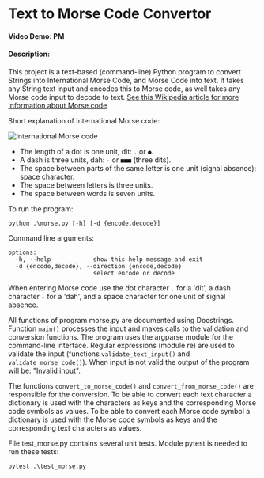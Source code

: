 # Text to Morse Code Convertor
#### Video Demo:  PM <URL HERE>
#### Description:
This project is a text-based (command-line) Python program to convert Strings into International Morse Code, and Morse Code into text. 
It takes any String text input and encodes this to Morse code, as well takes any Morse code input to decode to text.
[See this Wikipedia article for more information about Morse code](https://en.wikipedia.org/wiki/Morse_code)

Short explanation of International Morse code:

![International Morse code](https://upload.wikimedia.org/wikipedia/commons/thumb/b/b5/International_Morse_Code.svg/390px-International_Morse_Code.svg.png)

+ The length of a dot is one unit, dit: `.` or `●`. 
+ A dash is three units, dah: `-` or `■■■` (three dits). 
+ The space between parts of the same letter is one unit (signal absence): space character. 
+ The space between letters is three units.
+ The space between words is seven units.

To run the program:
```
python .\morse.py [-h] [-d {encode,decode}]
```

Command line arguments:
```
options:
  -h, --help            show this help message and exit
  -d {encode,decode}, --direction {encode,decode}
                        select encode or decode
```

When entering Morse code use the dot character `.` for a 'dit', a dash character `-` for a 'dah', and a space character for one unit of signal absence.

All functions of program morse.py are documented using Docstrings.
Function `main()` processes the input and makes calls to the validation and conversion functions.
The program uses the argparse module for the command-line interface.
Regular expressions (module re) are used to validate the input (functions `validate_text_input()` and `validate_morse_code()`). 
When input is not valid the output of the program will be: "Invalid input". 

The functions `convert_to_morse_code()` and `convert_from_morse_code()` are responsible for the conversion. 
To be able to convert each text character a dictionary is used with the characters as keys and the corresponding Morse code symbols as values.
To be able to convert each Morse code symbol a dictionary is used with the Morse code symbols as keys and the corresponding text characters as values. 

File test_morse.py contains several unit tests. Module pytest is needed to run these tests:
```
pytest .\test_morse.py
```

